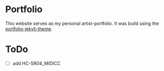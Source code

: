 # Portfolio 

This website serves as my personal artist-portfolio. 
It was build using the [portfolio-jekyll-theme](https://github.com/LeNPaul/portfolio-jekyll-theme).

# ToDo

- [ ] add HC-SR04_MIDICC 


